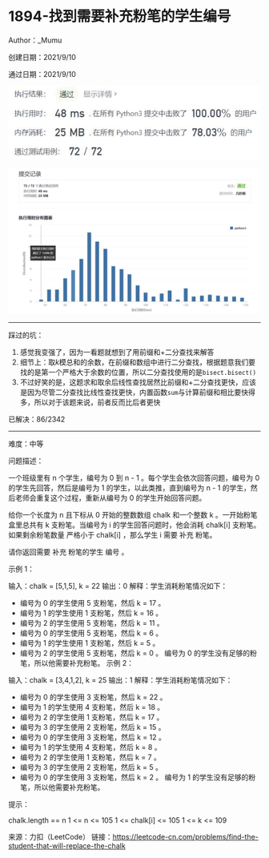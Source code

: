 # 1894-找到需要补充粉笔的学生编号

Author：_Mumu

创建日期：2021/9/10

通过日期：2021/9/10

![](./通过截图2.jpg)

![](./通过截图1.jpg)

*****

踩过的坑：

1. 感觉我变强了，因为一看题就想到了用前缀和+二分查找来解答
2. 细节上：取$k$模总和的余数，在前缀和数组中进行二分查找，根据题意我们要找的是第一个严格大于余数的位置，所以二分查找使用的是`bisect.bisect()`
3. 不过好笑的是，这题求和取余后线性查找居然比前缀和+二分查找更快，应该是因为尽管二分查找比线性查找更快，内置函数`sum`与计算前缀和相比要快得多，所以对于该题来说，前者反而比后者更快

已解决：86/2342

*****

难度：中等

问题描述：

一个班级里有 n 个学生，编号为 0 到 n - 1 。每个学生会依次回答问题，编号为 0 的学生先回答，然后是编号为 1 的学生，以此类推，直到编号为 n - 1 的学生，然后老师会重复这个过程，重新从编号为 0 的学生开始回答问题。

给你一个长度为 n 且下标从 0 开始的整数数组 chalk 和一个整数 k 。一开始粉笔盒里总共有 k 支粉笔。当编号为 i 的学生回答问题时，他会消耗 chalk[i] 支粉笔。如果剩余粉笔数量 严格小于 chalk[i] ，那么学生 i 需要 补充 粉笔。

请你返回需要 补充 粉笔的学生 编号 。

 

示例 1：

输入：chalk = [5,1,5], k = 22
输出：0
解释：学生消耗粉笔情况如下：
- 编号为 0 的学生使用 5 支粉笔，然后 k = 17 。
- 编号为 1 的学生使用 1 支粉笔，然后 k = 16 。
- 编号为 2 的学生使用 5 支粉笔，然后 k = 11 。
- 编号为 0 的学生使用 5 支粉笔，然后 k = 6 。
- 编号为 1 的学生使用 1 支粉笔，然后 k = 5 。
- 编号为 2 的学生使用 5 支粉笔，然后 k = 0 。
编号为 0 的学生没有足够的粉笔，所以他需要补充粉笔。
示例 2：

输入：chalk = [3,4,1,2], k = 25
输出：1
解释：学生消耗粉笔情况如下：
- 编号为 0 的学生使用 3 支粉笔，然后 k = 22 。
- 编号为 1 的学生使用 4 支粉笔，然后 k = 18 。
- 编号为 2 的学生使用 1 支粉笔，然后 k = 17 。
- 编号为 3 的学生使用 2 支粉笔，然后 k = 15 。
- 编号为 0 的学生使用 3 支粉笔，然后 k = 12 。
- 编号为 1 的学生使用 4 支粉笔，然后 k = 8 。
- 编号为 2 的学生使用 1 支粉笔，然后 k = 7 。
- 编号为 3 的学生使用 2 支粉笔，然后 k = 5 。
- 编号为 0 的学生使用 3 支粉笔，然后 k = 2 。
编号为 1 的学生没有足够的粉笔，所以他需要补充粉笔。


提示：

chalk.length == n
1 <= n <= 105
1 <= chalk[i] <= 105
1 <= k <= 109

来源：力扣（LeetCode）
链接：https://leetcode-cn.com/problems/find-the-student-that-will-replace-the-chalk
